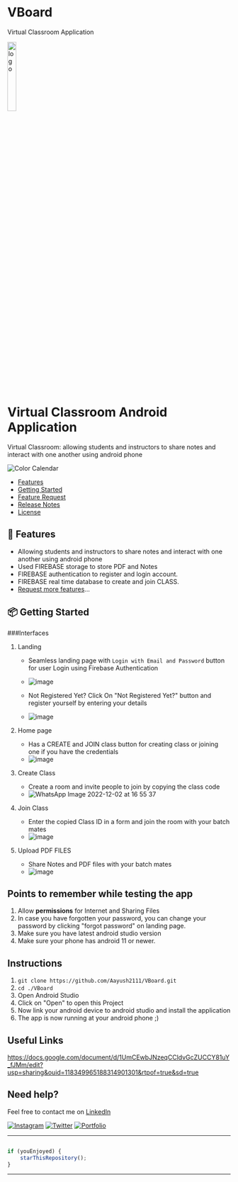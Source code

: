 # VBoard
Virtual Classroom Application


<p><img src="https://www.pngarts.com/files/7/Online-Learning-PNG-Pic.png" alt="logo" width="20%" /></p>
<p>
    <h1>Virtual Classroom Android Application</h1>
</p>


<p>
Virtual Classroom: allowing students and instructors to share notes and interact
with one another using android phone
</p>

<!-- # Color Calendar
![npm](https://img.shields.io/npm/v/color-calendar?style=flat-square)
![npm](https://img.shields.io/npm/dw/color-calendar?style=flat-square)
![npm bundle size](https://img.shields.io/bundlephobia/min/color-calendar?style=flat-square)
[![](https://data.jsdelivr.com/v1/package/npm/color-calendar/badge)](https://www.jsdelivr.com/package/npm/color-calendar)
![HitCount](http://hits.dwyl.com/PawanKolhe/color-calendar.svg)
![NPM](https://img.shields.io/npm/l/color-calendar?style=flat-square) -->

![Color Calendar](https://d1e4pidl3fu268.cloudfront.net/97b06b69-8c41-48f7-9341-99814ec96885/VirtualClassroom16.png)

- [Features](#features)
- [Getting Started](#getting-started)
- [Feature Request](#feature-request)
- [Release Notes](#release-notes)
- [License](#license)

<a id="features"></a>

## 🚀 Features

- Allowing students and instructors to share notes and interact with one another using android phone
- Used FIREBASE storage to store PDF and Notes
- FIREBASE authentication to register and login account.
- FIREBASE real time database to create and join CLASS.
- [Request more features](#feature-request)...

<a id="getting-started"></a>

## 📦 Getting Started

###Interfaces

1. Landing
   - Seamless landing page with `Login with Email and Password` button for user Login using Firebase Authentication 
   - ![image](https://user-images.githubusercontent.com/85586404/205280957-9eb3900b-6a14-438e-90ce-2387494d9959.png)
 
   - Not Registered Yet? Click On "Not Registered Yet?" button and register yourself by entering your details
   - ![image](https://user-images.githubusercontent.com/85586404/205281019-be9adaa1-a883-46f1-9943-6fb63013f95d.png)
  

2. Home page 
   - Has a CREATE and JOIN class button for creating class or joining one if you have the credentials
   - ![image](https://user-images.githubusercontent.com/85586404/205281609-9ab0cb12-3c37-4e1b-9357-27e342e4cac7.png)
 
 
3. Create Class
   - Create a room and invite people to join by copying the class code
   - ![WhatsApp Image 2022-12-02 at 16 55 37](https://user-images.githubusercontent.com/85586404/205282508-0587f292-ac60-484e-9338-03107af6baa9.jpg)

4. Join Class
   - Enter the copied Class ID in a form and join the room with your batch mates
   - ![image](https://user-images.githubusercontent.com/85586404/205282305-6046c054-dd49-433c-975d-1015049e0e79.png)

5. Upload PDF FILES
   - Share Notes and PDF files with your batch mates 
   - ![image](https://user-images.githubusercontent.com/85586404/205282885-043955c9-052c-4f9f-9a82-be937f2765ee.png)


## Points to remember while testing the app

1. Allow **permissions** for Internet and Sharing Files
2. In case you have forgotten your password, you can change your password by clicking "forgot password" on landing page. 
3. Make sure you have latest android studio version
4. Make sure your phone has android 11 or newer. 

## Instructions


1. `git clone https://github.com/Aayush2111/VBoard.git` 
2. `cd ./VBoard`
3. Open Android Studio
4. Click on "Open" to open this Project
5. Now link your android device to android studio and install the application
6. The app is now running at your android phone ;)


## Useful Links

https://docs.google.com/document/d/1UmCEwbJNzeqCCldvGcZUCCY81uY_fJMm/edit?usp=sharing&ouid=118349965188314901301&rtpof=true&sd=true

## Need help?

Feel free to contact me on [LinkedIn](https://www.linkedin.com/in/aayushprofile/) 

[![Instagram](https://img.shields.io/badge/Instagram-follow-purple.svg?logo=instagram&logoColor=white)](https://www.instagram.com/aayushxz/) [![Twitter](https://img.shields.io/badge/Twitter-follow-blue.svg?logo=twitter&logoColor=white)](https://twitter.com/aayusharora19) [![Portfolio](https://img.shields.io/badge/Medium-follow-black.svg?logo=medium&logoColor=white)](https://aayush2111.github.io/)

---------

```javascript

if (youEnjoyed) {
    starThisRepository();
}

```

-----------
